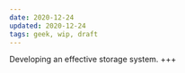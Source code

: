 ```yaml
---
date: 2020-12-24
updated: 2020-12-24
tags: geek, wip, draft
---
```

Developing an effective storage system. +++